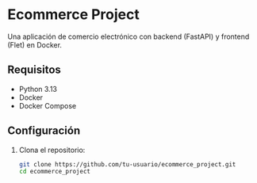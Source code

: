 # Ecommerce Project

Una aplicación de comercio electrónico con backend (FastAPI) y frontend (Flet) en Docker.

## Requisitos
- Python 3.13
- Docker
- Docker Compose

## Configuración
1. Clona el repositorio:
   ```bash
   git clone https://github.com/tu-usuario/ecommerce_project.git
   cd ecommerce_project